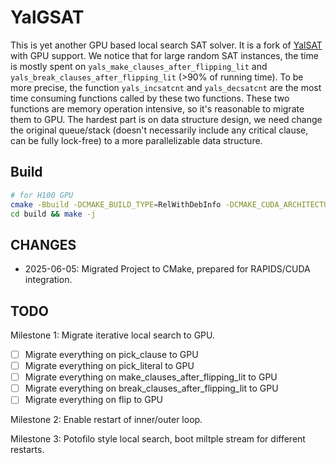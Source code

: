 # YalGSAT

This is yet another GPU based local search SAT solver. It is a fork of [YalSAT](https://github.com/yalsat/yalsat) with GPU support.
We notice that for large random SAT instances, the time is mostly spent on `yals_make_clauses_after_flipping_lit` and `yals_break_clauses_after_flipping_lit` (>90% of running time). To be more precise, the function `yals_incsatcnt` and `yals_decsatcnt` are the most time consuming functions called by these two functions. These two functions are memory operation intensive, so it's reasonable to migrate them to GPU. The hardest part is on data structure design, we need change the original queue/stack (doesn't necessarily include any critical clause, can be fully lock-free) to a more parallelizable data structure.

## Build

```bash
# for H100 GPU
cmake -Bbuild -DCMAKE_BUILD_TYPE=RelWithDebInfo -DCMAKE_CUDA_ARCHITECTURES=90 .
cd build && make -j
```

## CHANGES

- 2025-06-05: Migrated Project to CMake, prepared for RAPIDS/CUDA integration.


## TODO

Milestone 1:
Migrate iterative local search to GPU.
- [ ] Migrate everything on pick_clause to GPU
- [ ] Migrate everything on pick_literal to GPU
- [ ] Migrate everything on make_clauses_after_flipping_lit to GPU
- [ ] Migrate everything on break_clauses_after_flipping_lit to GPU
- [ ] Migrate everything on flip to GPU

Milestone 2:
Enable restart of inner/outer loop.

Milestone 3:
Potofilo style local search, boot miltple stream for different restarts.
